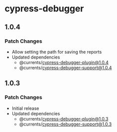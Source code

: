 # cypress-debugger

## 1.0.4

### Patch Changes

- Allow setting the path for saving the reports
- Updated dependencies
  - @currents/cypress-debugger-plugin@1.0.4
  - @currents/cypress-debugger-support@1.0.4

## 1.0.3

### Patch Changes

- Initial release
- Updated dependencies
  - @currents/cypress-debugger-plugin@1.0.3
  - @currents/cypress-debugger-support@1.0.3
